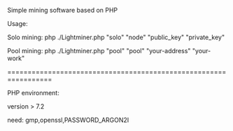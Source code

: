 Simple mining software based on PHP


Usage:

Solo mining: php ./Lightminer.php "solo" "node" "public_key" "private_key"
  
Pool mining: php ./Lightminer.php "pool" "pool" "your-address" "your-work"
  
=================================================================
  
PHP environment:

version > 7.2

need:  gmp,openssl,PASSWORD_ARGON2I
